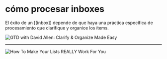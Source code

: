 # cómo procesar inboxes
El éxito de un [[inbox]] depende de que haya una práctica específica de procesamiento que clarifique y organice los ítems.

![GTD with David Allen: Clarify & Organize Made Easy](https://youtu.be/YrqFiHWGcvU) 

---

![How To Make Your Lists REALLY Work For You](https://youtu.be/aNQn3kxi5VQ) 
